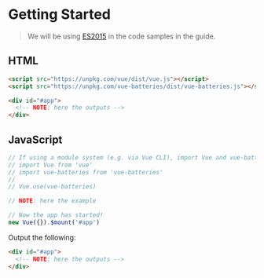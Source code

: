 # Getting Started

> We will be using [ES2015](https://github.com/lukehoban/es6features) in the code samples in the guide.

## HTML

```html
<script src="https://unpkg.com/vue/dist/vue.js"></script>
<script src="https://unpkg.com/vue-batteries/dist/vue-batteries.js"></script>

<div id="#app">
  <!-- NOTE: here the outputs -->
</div>
```

## JavaScript

```javascript
// If using a module system (e.g. via Vue CLI), import Vue and vue-batteries and then call Vue.use(vue-batteries).
// import Vue from 'vue'
// import vue-batteries from 'vue-batteries'
//
// Vue.use(vue-batteries)

// NOTE: here the example

// Now the app has started!
new Vue({}).$mount('#app')
```

Output the following:

```html
<div id="#app">
  <!-- NOTE: here the outputs -->
</div>
```
